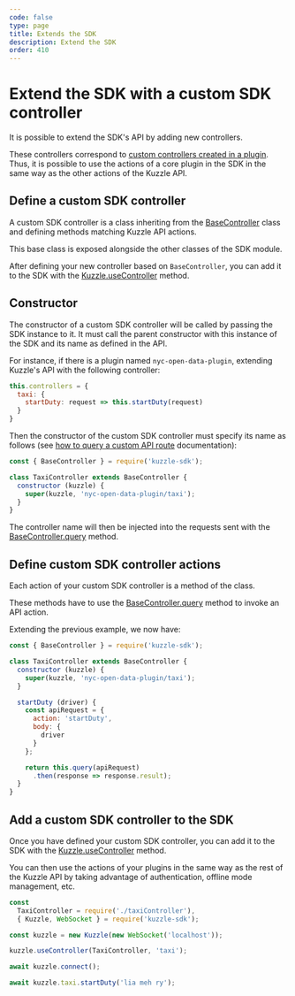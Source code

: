 ```yaml
---
code: false
type: page
title: Extends the SDK
description: Extend the SDK
order: 410
---
```


# Extend the SDK with a custom SDK controller

<SinceBadge version="6.1.1"/>

It is possible to extend the SDK's API by adding new controllers.  

These controllers correspond to [custom controllers created in a plugin](/plugins/1/essentials/controllers). Thus, it is possible to use the actions of a core plugin in the SDK in the same way as the other actions of the Kuzzle API.  

## Define a custom SDK controller

A custom SDK controller is a class inheriting from the [BaseController](/sdk-reference/js/6/base-controller) class and defining methods matching Kuzzle API actions.  

This base class is exposed alongside the other classes of the SDK module.  

After defining your new controller based on `BaseController`, you can add it to the SDK with the [Kuzzle.useController](/sdk-reference/js/6/kuzzle/use-controller) method.

## Constructor

The constructor of a custom SDK controller will be called by passing the SDK instance to it. It must call the parent constructor with this instance of the SDK and its name as defined in the API.  

For instance, if there is a plugin named `nyc-open-data-plugin`, extending Kuzzle's API with the following controller:

```javascript
this.controllers = {
  taxi: {
    startDuty: request => this.startDuty(request)
  }
}
```

Then the constructor of the custom SDK controller must specify its name as follows (see [how to query a custom API route](/plugins/1/essentials/controllers/#querying-plugins-controllers) documentation):

```javascript
const { BaseController } = require('kuzzle-sdk');

class TaxiController extends BaseController {
  constructor (kuzzle) {
    super(kuzzle, 'nyc-open-data-plugin/taxi');
  }
}
```

The controller name will then be injected into the requests sent with the [BaseController.query](/sdk-reference/js/6/base-controller/query) method.

## Define custom SDK controller actions

Each action of your custom SDK controller is a method of the class.  

These methods have to use the [BaseController.query](/sdk-reference/js/6/base-controller/query) method to invoke an API action.

Extending the previous example, we now have:

```javascript
const { BaseController } = require('kuzzle-sdk');

class TaxiController extends BaseController {
  constructor (kuzzle) {
    super(kuzzle, 'nyc-open-data-plugin/taxi');
  }

  startDuty (driver) {
    const apiRequest = {
      action: 'startDuty',
      body: {
        driver
      }
    };

    return this.query(apiRequest)
      .then(response => response.result);
  }
}
```

## Add a custom SDK controller to the SDK

Once you have defined your custom SDK controller, you can add it to the SDK with the [Kuzzle.useController](/sdk-reference/js/6/kuzzle/use-controller) method.  


You can then use the actions of your plugins in the same way as the rest of the Kuzzle API by taking advantage of authentication, offline mode management, etc.  

```javascript
const 
  TaxiController = require('./taxiController'),
  { Kuzzle, WebSocket } = require('kuzzle-sdk');

const kuzzle = new Kuzzle(new WebSocket('localhost'));

kuzzle.useController(TaxiController, 'taxi');

await kuzzle.connect();

await kuzzle.taxi.startDuty('lia meh ry');
```
